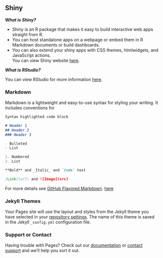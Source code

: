 ## Shiny

**_What is Shiny?_**<br/>
- Shiny is an R package that makes it easy to build interactive web apps straight from R.
- You can host standalone apps on a webpage or embed them in R Markdown documents or build dashboards.
- You can also extend your shiny apps with CSS themes, htmlwidgets, and JavaScript actions.<br/>
You can view Shiny website [here](https://shiny.rstudio.com/).

**_What is RStudio?_**

You can view RStudio for more information [here](https://www.rstudio.com/).

### Markdown

Markdown is a lightweight and easy-to-use syntax for styling your writing. It includes conventions for

```markdown
Syntax highlighted code block

# Header 1
## Header 2
### Header 3

- Bulleted
- List

1. Numbered
2. List

**Bold** and _Italic_ and `Code` text

[Link](url) and ![Image](src)
```

For more details see [GitHub Flavored Markdown](https://guides.github.com/features/mastering-markdown/).
[here](https://github.com/creighton-gorai/Shiny/edit/master/README.md)

### Jekyll Themes

Your Pages site will use the layout and styles from the Jekyll theme you have selected in your [repository settings](https://github.com/creighton-gorai/Shiny/settings). The name of this theme is saved in the Jekyll `_config.yml` configuration file.

### Support or Contact

Having trouble with Pages? Check out our [documentation](https://help.github.com/categories/github-pages-basics/) or [contact support](https://github.com/contact) and we’ll help you sort it out.
